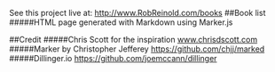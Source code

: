 See this project live at: http://www.RobReinold.com/books
##Book list
#####HTML page generated with Markdown using Marker.js

##Credit
#####Chris Scott for the inspiration www.chrisdscott.com
#####Marker by Christopher Jefferey https://github.com/chjj/marked 
#####Dillinger.io https://github.com/joemccann/dillinger
